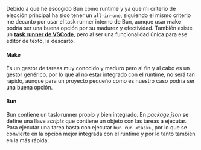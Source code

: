 Debido a que he escogido Bun como runtime y ya que mi criterio de elección principal ha sido tener un `all-in-one`, siguiendo el mismo criterio me decanto por usar el task runner interno de Bun, aunque usar **make** podría ser una buena opción por su madurez y efectividad. También existe un [**task runner de VSCode**](https://medium.com/@alfmohenu/task-runner-for-your-typescript-code-in-vs-code-12655290c8bf), pero al ser una funcionalidad única para ese editor de texto, la descarto.

#### Make

Es un gestor de tareas muy conocido y maduro pero al fin y al cabo es un gestor genérico, por lo que al no estar integrado con el runtime, no será tan rápido, aunque para un proyecto pequeño como es nuestro caso podría ser una buena opción.

#### Bun

Bun contiene un task-runner propio y bien integrado. En _*package.json*_ se define una llave _*scripts*_ que contiene un objeto con las tareas a ejecutar. Para ejecutar una tarea basta con ejecutar `bun run <task>`, por lo que se convierte en la opción mejor integrada con el runtime y por lo tanto también en la más rápida.
